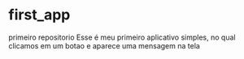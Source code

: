 # first_app
primeiro repositorio 
Esse é meu primeiro aplicativo simples, no qual clicamos em um botao e aparece uma mensagem na tela 
